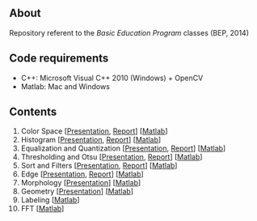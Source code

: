 ## About
Repository referent to the *Basic Education Program* classes (BEP, 2014)

## Code requirements
* C++: Microsoft Visual C++ 2010 (Windows) + OpenCV
* Matlab: Mac and Windows

## Contents
01. Color Space [[Presentation](https://github.com/gcunhase/BEP-2014/blob/master/Presentations/01-Color%20Space.pdf), [Report](https://github.com/gcunhase/BEP-2014/blob/master/Reports/01-Color%20Space.pdf)] [[Matlab](https://github.com/gcunhase/BEP-2014/tree/master/Matlab%20Code/01-Color%20Space)]
02. Histogram [[Presentation](https://github.com/gcunhase/BEP-2014/blob/master/Presentations/02-Histogram.pdf), [Report](https://github.com/gcunhase/BEP-2014/blob/master/Reports/02_03-Statistics,%20Histogram,%20Equalization%20and%20Quantization.pdf)] [[Matlab](https://github.com/gcunhase/BEP-2014/tree/master/Matlab%20Code/02-Histogram)]
03. Equalization and Quantization [[Presentation](https://github.com/gcunhase/BEP-2014/blob/master/Presentations/03-Equalization%20and%20Quantization.pdf), [Report](https://github.com/gcunhase/BEP-2014/blob/master/Reports/02_03-Statistics,%20Histogram,%20Equalization%20and%20Quantization.pdf)] [[Matlab](https://github.com/gcunhase/BEP-2014/tree/master/Matlab%20Code/03-Equalization%20and%20Quantization)]
04. Thresholding and Otsu [[Presentation](https://github.com/gcunhase/BEP-2014/blob/master/Presentations/04-Thresholding%20and%20Otsu.pdf), [Report](https://github.com/gcunhase/BEP-2014/blob/master/Reports/04-Thresholding%20and%20Otsu.pdf)] [[Matlab](https://github.com/gcunhase/BEP-2014/tree/master/Matlab%20Code/04-Thresholding%20and%20Otsu)]
05. Sort and Filters [[Presentation](https://github.com/gcunhase/BEP-2014/blob/master/Presentations/05-Sort%20and%Filters.pdf), [Report](https://github.com/gcunhase/BEP-2014/blob/master/Reports/05-Sort%20and%20Filters.pdf)] [[Matlab](https://github.com/gcunhase/BEP-2014/tree/master/Matlab%20Code/05-Sort%20and%20Filters)]
06. Edge [[Presentation](https://github.com/gcunhase/BEP-2014/blob/master/Presentations/06-Edge.pdf), [Report](https://github.com/gcunhase/BEP-2014/blob/master/Reports/06-Edge.pdf)] [[Matlab](https://github.com/gcunhase/BEP-2014/tree/master/Matlab%20Code/06-Edge)]
07. Morphology [[Presentation](https://github.com/gcunhase/BEP-2014/blob/master/Presentations/07-Morphology.pdf)] [[Matlab](https://github.com/gcunhase/BEP-2014/tree/master/Matlab%20Code/07-Morphology)]
08. Geometry [[Presentation](https://github.com/gcunhase/BEP-2014/blob/master/Presentations/08-Geometry.pdf)] [[Matlab](https://github.com/gcunhase/BEP-2014/tree/master/Matlab%20Code/08-Geometry)]
09. Labeling [[Matlab](https://github.com/gcunhase/BEP-2014/tree/master/Matlab%20Code/09-Labeling)]
10. FFT [[Matlab](https://github.com/gcunhase/BEP-2014/tree/master/Matlab%20Code/10-FFT)]
